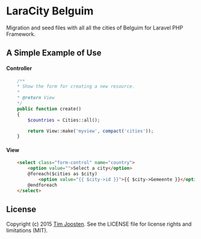 # LaraCity Belguim
Migration and seed files with all all the cities of Belguim for Laravel PHP Framework.

## A Simple Example of Use
#### Controller
```php
	/**
	* Show the form for creating a new resource.
	*
	* @return View
	*/
	public function create()
	{
		$countries = Cities::all();

		return View::make('myview', compact('cities'));
	}
```
#### View
```html
    <select class="form-control" name="country">
        <option value="">Select a city</option>
        @foreach($cities as $city)
            <option value="{{ $city->id }}">{{ $city->Gemeente }}</option>
        @endforeach
    </select>
```

## License
Copyright (c) 2015 [Tim Joosten](http://www.rientjeteen.be). See the LICENSE
file for license rights and limitations (MIT).
